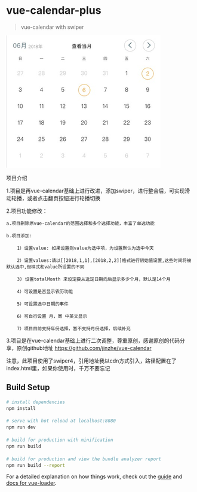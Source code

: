 # vue-calendar-plus

> vue-calendar with swiper

![效果图](https://github.com/gaoqiang1112/vue-calendar-plus/blob/master/src/assets/1527147468876.jpg)



项目介绍

1.项目是再vue-calendar基础上进行改进，添加swiper，进行整合后，可实现滑动轮播，或者点击翻页按钮进行轮播切换

2.项目功能修改：

	a.项目删除原vue-calendar的范围选择和多个选择功能，丰富了单选功能

	b.项目添加: 

	    1）设置value: 如果设置则value为选中项，为设置默认为选中今天

	    2）设置values:请以[[2018,1,1],[2018,2,2]]格式进行初始值设置,这些时间将被默认选中,但样式和value所设置的不同

        3) 设置totalMonth 来设定要从选定日期向后显示多少个月，默认是14个月

        4）可设置是否显示农历功能

        5）可设置选中日期的事件

	    6）可自行设置 月，周 中英文显示

        7）项目目前支持年份选择，暂不支持月份选择，后续补充



3.项目是在vue-calendar基础上进行二次调整，尊重原创，感谢原创的代码分享，原创github地址 https://github.com/jinzhe/vue-calendar



注意，此项目使用了swiper4，引用地址我以cdn方式引入，路径配置在了index.html里，如果你使用时，千万不要忘记


## Build Setup

``` bash
# install dependencies
npm install

# serve with hot reload at localhost:8080
npm run dev

# build for production with minification
npm run build

# build for production and view the bundle analyzer report
npm run build --report
```

For a detailed explanation on how things work, check out the [guide](http://vuejs-templates.github.io/webpack/) and [docs for vue-loader](http://vuejs.github.io/vue-loader).
